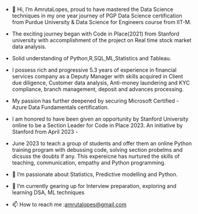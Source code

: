 - 👋 Hi, I’m AmrutaLopes, proud to have mastered the Data Science techniques in my one year journey of PGP Data Science certification from Purdue University & Data Science for Engineers course from IIT-M. 
- The exciting journey began with Code in Place(2021) from Stanford university with accomplishment of the project on Real time stock market data analysis.  
- Solid understanding of Python,R,SQL,ML,Statistics and Tableau.
- I possess rich and progressive 5.3 years of experience in financial services company as a Deputy Manager with skills acquired in Client due diligence, Customer data analysis, Anti-money laundering and KYC compliance, branch management, deposit and advances processing.
- My passion has further deepened by securing Microsoft Certified - Azure Data Fundamentals certification.
- I am honored to have been given an opportunity by Stanford University online to be a Section Leader for Code in Place 2023. An initiative by Stanford from April 2023 -
- June 2023 to teach a group of students and offer them an online Python training program with debussing code, solving section probelms and dicsuss the doubts if any. This expereicne has nurtured the skills of teaching, communication, empathy and Python programming.

- 👀 I’m passionate about Statistics, Predictive modelling and Python.
- 🌱 I’m currently gearing up for Interview preparation, exploring and learning DSA, ML techniques
- 📫 How to reach me :amrutalopes@gmail.com

<!---
AmrutaLopes/AmrutaLopes is a ✨ special ✨ repository because its `README.md` (this file) appears on your GitHub profile.
You can click the Preview link to take a look at your changes.
--->
